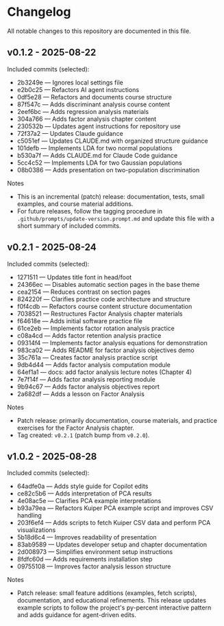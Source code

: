 # Changelog

All notable changes to this repository are documented in this file.


## v0.1.2 - 2025-08-22

Included commits (selected):

- 2b3249e — Ignores local settings file
- e2b0c25 — Refactors AI agent instructions
- 0df5e28 — Refactors and documents course structure
- 87f547c — Adds discriminant analysis course content
- 2eef6bc — Adds regression analysis materials
- 304a766 — Adds factor analysis chapter content
- 230532b — Updates agent instructions for repository use
- 72f37a2 — Updates Claude guidance
- c5051ef — Updates CLAUDE.md with organized structure guidance
- 101defb — Implements LDA for two normal populations
- b530a7f — Adds CLAUDE.md for Claude Code guidance
- 5cc4c52 — Implements LDA for two Gaussian populations
- 08b0386 — Adds presentation on two-population discrimination

Notes

- This is an incremental (patch) release: documentation, tests, small examples, and course material additions.
- For future releases, follow the tagging procedure in `.github/prompts/update-version.prompt.md` and update this file with a short summary of included commits.

## v0.2.1 - 2025-08-24

Included commits (selected):

- 1271511 — Updates title font in head/foot
- 24366ec — Disables automatic section pages in the base theme
- cea2154 — Reduces contrast on section pages
- 824220f — Clarifies practice code architecture and structure
- f0f4cdb — Refactors course content structure documentation
- 7038521 — Restructures Factor Analysis chapter materials
- f64618e — Adds initial software practice file
- 61ce2eb — Implements factor rotation analysis practice
- c08a4cd — Adds factor retention analysis practice
- 09314f4 — Implements factor analysis equations for demonstration
- 983ca02 — Adds README for factor analysis objectives demo
- 35c761a — Creates factor analysis practice script
- 9db4d44 — Adds factor analysis computation module
- 64ef1a1 — docs: add factor analysis lecture notes (Chapter 4)
- 7e7f14f — Adds factor analysis reporting module
- 9b94c67 — Adds factor analysis objectives report
- 2a682df — Adds a lesson on Factor Analysis

Notes

- Patch release: primarily documentation, course materials, and practice exercises for the Factor Analysis chapter.
- Tag created: `v0.2.1` (patch bump from `v0.2.0`).

## v1.0.2 - 2025-08-28

Included commits (selected):

- 64adfe0a — Adds style guide for Copilot edits
- ce82c5b6 — Adds interpretation of PCA results
- 4e08ac5e — Clarifies PCA example interpretations
- b93a79ea — Refactors Kuiper PCA example script and improves CSV handling
- 203f6ef4 — Adds scripts to fetch Kuiper CSV data and perform PCA visualizations
- 5b18d6c4 — Improves readability of presentation
- 83ab9589 — Updates developer setup and chapter documentation
- 2d008973 — Simplifies environment setup instructions
- 8fdfc60d — Adds requirements installation step
- 09755108 — Improves factor analysis lesson structure

Notes

- Patch release: small feature additions (examples, fetch scripts), documentation, and educational refinements. This release updates example scripts to follow the project's py-percent interactive pattern and adds guidance for agent-driven edits.
